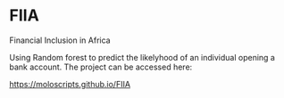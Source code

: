 # FIIA
Financial Inclusion in Africa

Using Random forest to predict the likelyhood of an individual opening a bank account. The project can be accessed here:

https://moloscripts.github.io/FIIA
